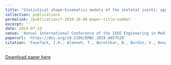 ```yaml
---
title: "Statistical shape-kinematics models of the skeletal joints: application to the shoulder complex"
collection: publications
permalink: /publication/7-2019-10-08-paper-title-number
excerpt: ''
date: 2019-07-23
venue: 'Annual International Conference of the IEEE Engineering in Medicine and Biology Society (EMBC)'
paperurl: 'https://doi.org/10.1109/EMBC.2019.8857528'
citation: 'Fouefack, J.R., Alemneh, T., Borotikar, B., Burdin, V., Douglas, T.S. and Mutsvangwa, T.(2019)  &quot;Statistical shape-kinematics models of the skeletal joints: application to the shoulder complex.&quot; <i>2019 41st Annual International Conference of the IEEE Engineering in Medicine and Biology Society (EMBC), 2019, pp. 4815-4818</i>.'
---
```



[Download paper here](https://doi.org/10.1109/EMBC.2019.8857528)
